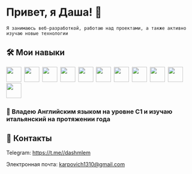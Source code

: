 #  Привет, я Даша! 👋


    Я занимаюсь веб-разработкой, работаю над проектами, а также активно изучаю новые технологии


## 🛠 Мои навыки

<img src="https://cdn.jsdelivr.net/gh/devicons/devicon@latest/icons/html5/html5-plain-wordmark.svg" width="40" height="40" />&nbsp;
<img src="https://cdn.jsdelivr.net/gh/devicons/devicon@latest/icons/css3/css3-plain-wordmark.svg" width="40" height="40" />&nbsp;
<img src="https://cdn.jsdelivr.net/gh/devicons/devicon@latest/icons/javascript/javascript-original.svg" width="40" height="40" />&nbsp;
<img src="https://cdn.jsdelivr.net/gh/devicons/devicon@latest/icons/python/python-original-wordmark.svg" width="40" height="40" />&nbsp;
<img src="https://cdn.jsdelivr.net/gh/devicons/devicon@latest/icons/react/react-original.svg" width="40" height="40"  />&nbsp;
<img src="https://cdn.jsdelivr.net/gh/devicons/devicon@latest/icons/docker/docker-original.svg" width="40" height="40" />&nbsp;
<img src="https://cdn.jsdelivr.net/gh/devicons/devicon@latest/icons/typescript/typescript-original.svg" width="40" height="40" />&nbsp;
<img src="https://cdn.jsdelivr.net/gh/devicons/devicon@latest/icons/django/django-plain.svg" width="40" height="40" />&nbsp;
<img src="https://cdn.jsdelivr.net/gh/devicons/devicon@latest/icons/java/java-plain-wordmark.svg" width="40" height="40" />&nbsp;
<img src="https://cdn.jsdelivr.net/gh/devicons/devicon@latest/icons/postgresql/postgresql-original.svg" width="40" height="40" />&nbsp;
<img src="https://cdn.jsdelivr.net/gh/devicons/devicon@latest/icons/linux/linux-original.svg" width="40" height="40"  />&nbsp;



### 🔆 Владею Английским языком на уровне C1 и изучаю итальянский на протяжении года


## 🔗 Контакты

Telegram: https://t.me//dashmlem

Электронная почта: karpovich1310@gmail.com


